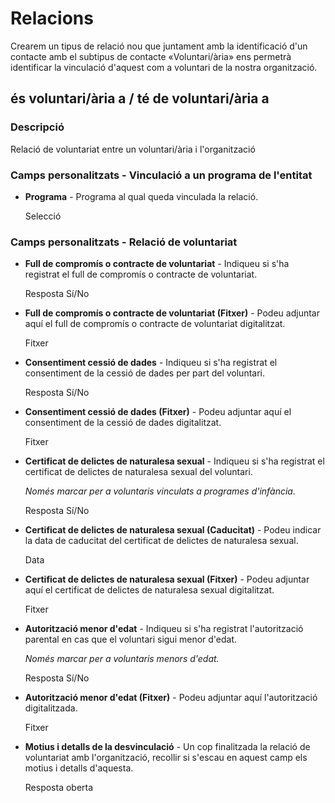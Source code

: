 # Relacions

Crearem un tipus de relació nou que juntament amb la identificació d'un contacte amb el subtipus de contacte «Voluntari/ària» ens permetrà identificar la vinculació d'aquest com a voluntari de la nostra organització.

## és voluntari/ària a / té de voluntari/ària a

### Descripció

Relació de voluntariat entre un voluntari/ària i l'organització

### Camps personalitzats - Vinculació a un programa de l'entitat

* **Programa** - Programa al qual queda vinculada la relació.

    Selecció

### Camps personalitzats - Relació de voluntariat

* **Full de compromís o contracte de voluntariat** - Indiqueu si s'ha registrat el full de compromís o contracte de voluntariat.

    Resposta Sí/No

* **Full de compromís o contracte de voluntariat (Fitxer)** - Podeu adjuntar aquí el full de compromís o contracte de voluntariat digitalitzat.

    Fitxer

* **Consentiment cessió de dades** - Indiqueu si s'ha registrat el consentiment de la cessió de dades per part del voluntari.

    Resposta Sí/No

* **Consentiment cessió de dades (Fitxer)** - Podeu adjuntar aquí el consentiment de la cessió de dades digitalitzat.

    Fitxer

* **Certificat de delictes de naturalesa sexual** - Indiqueu si s'ha registrat el certificat de delictes de naturalesa sexual del voluntari.

    *Només marcar per a voluntaris vinculats a programes d'infància.*

    Resposta Sí/No

* **Certificat de delictes de naturalesa sexual (Caducitat)** - Podeu indicar la data de caducitat del certificat de delictes de naturalesa sexual.

    Data

* **Certificat de delictes de naturalesa sexual (Fitxer)** - Podeu adjuntar aquí el certificat de delictes de naturalesa sexual digitalitzat.

    Fitxer

* **Autorització menor d'edat** - Indiqueu si s'ha registrat l'autorització parental en cas que el voluntari sigui menor d'edat.

    *Només marcar per a voluntaris menors d'edat.*

    Resposta Sí/No

* **Autorització menor d'edat (Fitxer)** - Podeu adjuntar aquí l'autorització digitalitzada.

    Fitxer

* **Motius i detalls de la desvinculació** - Un cop finalitzada la relació de voluntariat amb l'organització, recollir si s'escau en aquest camp els motius i detalls d'aquesta.

    Resposta oberta
